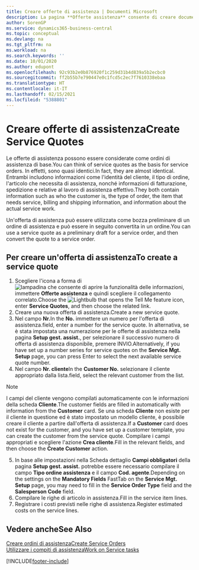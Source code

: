 ```yaml
---
title: Creare offerte di assistenza | Documenti Microsoft
description: La pagina **Offerte assistenza** consente di creare documenti in cui vengono immesse informazioni relative a un servizio di assistenza, ad esempio riparazione e manutenzione, svolto su articoli in assistenza su richiesta del cliente. Un'offerta di assistenza può essere utilizzata come bozza preliminare di un ordine di assistenza e può essere in seguito convertita in un ordine.
author: SorenGP
ms.service: dynamics365-business-central
ms.topic: conceptual
ms.devlang: na
ms.tgt_pltfrm: na
ms.workload: na
ms.search.keywords: ''
ms.date: 10/01/2020
ms.author: edupont
ms.openlocfilehash: 92c93b2e0b876920f1c259d31b4d839a5b2ecbc0
ms.sourcegitcommit: ff2b55b7e790447e0c1fcd5c2ec7f7610338ebaa
ms.translationtype: HT
ms.contentlocale: it-IT
ms.lasthandoff: 02/15/2021
ms.locfileid: "5388801"
---
```

# <a name="create-service-quotes"></a><span data-ttu-id="3b90e-104">Creare offerte di assistenza</span><span class="sxs-lookup"><span data-stu-id="3b90e-104">Create Service Quotes</span></span>
<span data-ttu-id="3b90e-105">Le offerte di assistenza possono essere considerate come ordini di assistenza di base.</span><span class="sxs-lookup"><span data-stu-id="3b90e-105">You can think of service quotes as the basis for service orders.</span></span> <span data-ttu-id="3b90e-106">In effetti, sono quasi identici.</span><span class="sxs-lookup"><span data-stu-id="3b90e-106">In fact, they are almost identical.</span></span> <span data-ttu-id="3b90e-107">Entrambi includono informazioni come l'identità del cliente, il tipo di ordine, l'articolo che necessita di assistenza, nonché informazioni di fatturazione, spedizione e relative al lavoro di assistenza effettivo.</span><span class="sxs-lookup"><span data-stu-id="3b90e-107">They both contain information such as who the customer is, the type of order, the item that needs service, billing and shipping information, and information about the actual service work.</span></span>
 
<span data-ttu-id="3b90e-108">Un'offerta di assistenza può essere utilizzata come bozza preliminare di un ordine di assistenza e può essere in seguito convertita in un ordine.</span><span class="sxs-lookup"><span data-stu-id="3b90e-108">You can use a service quote as a preliminary draft for a service order, and then convert the quote to a service order.</span></span>  
  
## <a name="to-create-a-service-quote"></a><span data-ttu-id="3b90e-109">Per creare un'offerta di assistenza</span><span class="sxs-lookup"><span data-stu-id="3b90e-109">To create a service quote</span></span>  
1. <span data-ttu-id="3b90e-110">Scegliere l'icona a forma di ![lampadina che consente di aprire la funzionalità delle informazioni](media/ui-search/search_small.png "Informazioni sull'operazione che si desidera eseguire"), immettere **Offerte assistenza** e quindi scegliere il collegamento correlato.</span><span class="sxs-lookup"><span data-stu-id="3b90e-110">Choose the ![Lightbulb that opens the Tell Me feature](media/ui-search/search_small.png "Tell me what you want to do") icon, enter **Service Quotes**, and then choose the related link.</span></span>  
2. <span data-ttu-id="3b90e-111">Creare una nuova offerta di assistenza.</span><span class="sxs-lookup"><span data-stu-id="3b90e-111">Create a new service quote.</span></span>  
3. <span data-ttu-id="3b90e-112">Nel campo **Nr.**</span><span class="sxs-lookup"><span data-stu-id="3b90e-112">In the **No.**</span></span> <span data-ttu-id="3b90e-113">immettere un numero per l'offerta di assistenza.</span><span class="sxs-lookup"><span data-stu-id="3b90e-113">field, enter a number for the service quote.</span></span> <span data-ttu-id="3b90e-114">In alternativa, se è stata impostata una numerazione per le offerte di assistenza nella pagina **Setup gest. assist.**, per selezionare il successivo numero di offerta di assistenza disponibile, premere INVIO.</span><span class="sxs-lookup"><span data-stu-id="3b90e-114">Alternatively, if you have set up a number series for service quotes on the **Service Mgt. Setup** page, you can press Enter to select the next available service quote number.</span></span>  
4. <span data-ttu-id="3b90e-115">Nel campo **Nr. cliente**</span><span class="sxs-lookup"><span data-stu-id="3b90e-115">In the **Customer No.**</span></span>  <span data-ttu-id="3b90e-116">selezionare il cliente appropriato dalla lista.</span><span class="sxs-lookup"><span data-stu-id="3b90e-116">field, select the relevant customer from the list.</span></span>  

  > [!Note]  
  >  <span data-ttu-id="3b90e-117">I campi del cliente vengono compilati automaticamente con le informazioni della scheda **Cliente**.</span><span class="sxs-lookup"><span data-stu-id="3b90e-117">The customer fields are filled in automatically with information from the **Customer** card.</span></span> <span data-ttu-id="3b90e-118">Se una scheda **Cliente** non esiste per il cliente in questione ed è stato impostato un modello cliente, è possibile creare il cliente a partire dall'offerta di assistenza.</span><span class="sxs-lookup"><span data-stu-id="3b90e-118">If a **Customer** card does not exist for the customer, and you have set up a customer template, you can create the customer from the service quote.</span></span> <span data-ttu-id="3b90e-119">Compilare i campi appropriati e scegliere l'azione **Crea cliente**.</span><span class="sxs-lookup"><span data-stu-id="3b90e-119">Fill in the relevant fields, and then choose the **Create Customer** action.</span></span>  
  
5. <span data-ttu-id="3b90e-120">In base alle impostazioni nella Scheda dettaglio **Campi obbligatori** della pagina **Setup gest. assist.** potrebbe essere necessario compilare il campo **Tipo ordine assistenza** e il campo **Cod. agente**.</span><span class="sxs-lookup"><span data-stu-id="3b90e-120">Depending on the settings on the **Mandatory Fields** FastTab on the **Service Mgt. Setup** page, you may need to fill in the **Service Order Type** field and the **Salesperson Code** field.</span></span>  
6. <span data-ttu-id="3b90e-121">Compilare le righe di articolo in assistenza.</span><span class="sxs-lookup"><span data-stu-id="3b90e-121">Fill in the service item lines.</span></span>  
7. <span data-ttu-id="3b90e-122">Registrare i costi previsti nelle righe di assistenza.</span><span class="sxs-lookup"><span data-stu-id="3b90e-122">Register estimated costs on the service lines.</span></span>  
  
## <a name="see-also"></a><span data-ttu-id="3b90e-123">Vedere anche</span><span class="sxs-lookup"><span data-stu-id="3b90e-123">See Also</span></span>  
[<span data-ttu-id="3b90e-124">Creare ordini di assistenza</span><span class="sxs-lookup"><span data-stu-id="3b90e-124">Create Service Orders</span></span>](service-how-to-create-service-orders.md)  
[<span data-ttu-id="3b90e-125">Utilizzare i compiti di assistenza</span><span class="sxs-lookup"><span data-stu-id="3b90e-125">Work on Service tasks</span></span>](service-how-to-work-on-service-tasks.md)  

 

[!INCLUDE[footer-include](includes/footer-banner.md)]